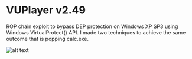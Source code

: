 # VUPlayer v2.49
ROP chain exploit to bypass DEP protection on Windows XP SP3 using Windows VirtualProtect() API. I made two techniques to achieve the same outcome that is popping calc.exe.  


![alt text](https://github.com/ihack4falafel/OSCE/blob/master/Local%20Buffer%20Overflow/VUPlayerv4.49/PoC.PNG)
